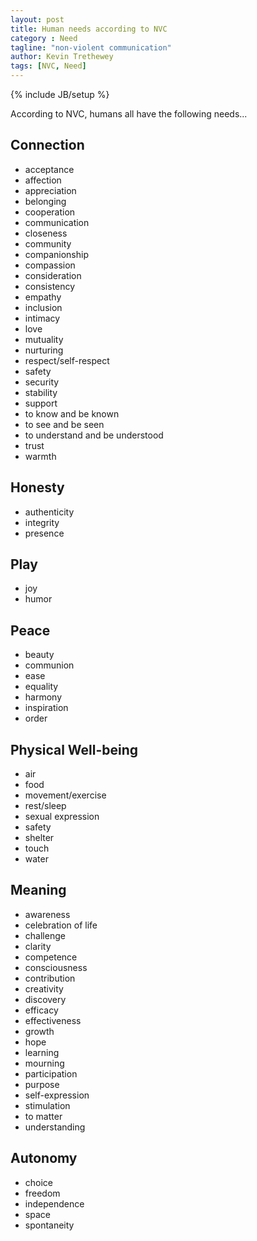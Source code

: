 ```yaml
---
layout: post
title: Human needs according to NVC
category : Need
tagline: "non-violent communication"
author: Kevin Trethewey
tags: [NVC, Need]
---
```

{% include JB/setup %}

According to NVC, humans all have the following needs...

## Connection
* acceptance
* affection
* appreciation
* belonging
* cooperation
* communication
* closeness
* community
* companionship
* compassion
* consideration
* consistency
* empathy
* inclusion
* intimacy
* love
* mutuality
* nurturing
* respect/self-respect
* safety
* security
* stability
* support
* to know and be known
* to see and be seen
* to understand and be understood
* trust
* warmth

## Honesty
* authenticity
* integrity
* presence

## Play
* joy
* humor

## Peace
* beauty
* communion
* ease
* equality
* harmony
* inspiration
* order

## Physical Well-being
* air
* food
* movement/exercise
* rest/sleep
* sexual expression
* safety
* shelter
* touch
* water

## Meaning
* awareness
* celebration of life
* challenge
* clarity
* competence
* consciousness
* contribution
* creativity
* discovery
* efficacy
* effectiveness
* growth
* hope
* learning
* mourning
* participation
* purpose
* self-expression
* stimulation
* to matter
* understanding

## Autonomy
* choice
* freedom
* independence
* space
* spontaneity
